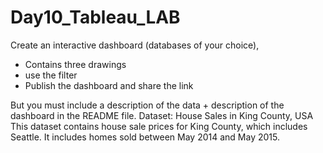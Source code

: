 # Day10_Tableau_LAB


Create an interactive dashboard (databases of your choice),

- Contains three drawings
- use the filter
- Publish the dashboard and share the link

But you must include a description of the data + description of the dashboard in the README file.
Dataset:
House Sales in King County, USA
This dataset contains house sale prices for King County, which includes Seattle. It includes homes sold between May 2014 and May 2015.

